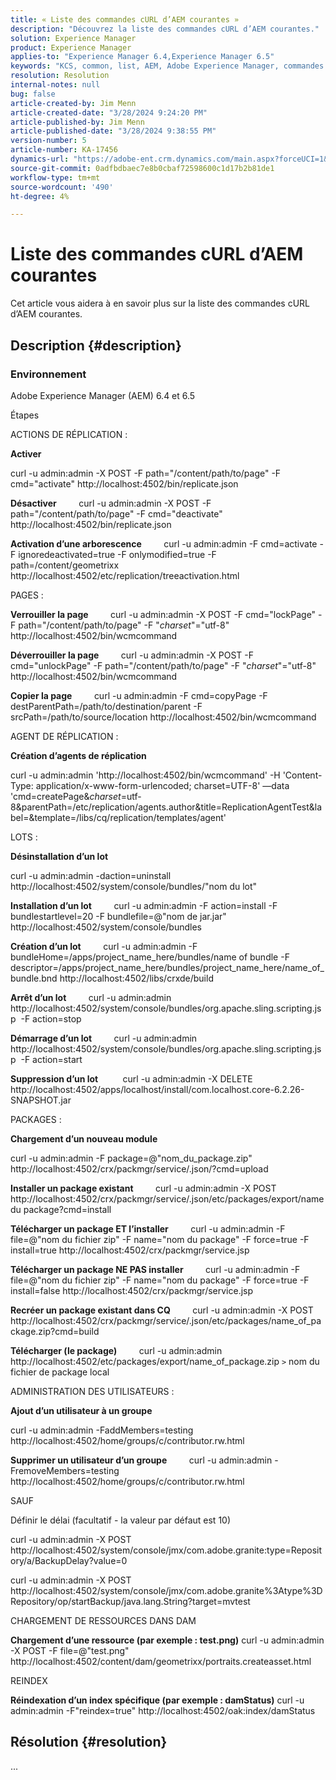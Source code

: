 ```yaml
---
title: « Liste des commandes cURL d’AEM courantes »
description: "Découvrez la liste des commandes cURL d’AEM courantes."
solution: Experience Manager
product: Experience Manager
applies-to: "Experience Manager 6.4,Experience Manager 6.5"
keywords: "KCS, common, list, AEM, Adobe Experience Manager, commandes cURL, FAQ, 6.4, 6.5"
resolution: Resolution
internal-notes: null
bug: false
article-created-by: Jim Menn
article-created-date: "3/28/2024 9:24:20 PM"
article-published-by: Jim Menn
article-published-date: "3/28/2024 9:38:55 PM"
version-number: 5
article-number: KA-17456
dynamics-url: "https://adobe-ent.crm.dynamics.com/main.aspx?forceUCI=1&pagetype=entityrecord&etn=knowledgearticle&id=1e751985-49ed-ee11-a204-6045bd006268"
source-git-commit: 0adfbdbaec7e8b0cbaf72598600c1d17b2b81de1
workflow-type: tm+mt
source-wordcount: '490'
ht-degree: 4%

---
```


# Liste des commandes cURL d’AEM courantes


Cet article vous aidera à en savoir plus sur la liste des commandes cURL d’AEM courantes.

## Description {#description}


### <b>Environnement</b>

Adobe Experience Manager (AEM) 6.4 et 6.5

Étapes

ACTIONS DE RÉPLICATION :

<b>Activer</b>

curl -u admin:admin -X POST -F path=&quot;/content/path/to/page&quot; -F cmd=&quot;activate&quot; http://localhost:4502/bin/replicate.json

<b>Désactiver</b>
        curl -u admin:admin -X POST -F path=&quot;/content/path/to/page&quot; -F cmd=&quot;deactivate&quot; http://localhost:4502/bin/replicate.json

<b>Activation d’une arborescence</b>
        curl -u admin:admin -F cmd=activate -F ignoredeactivated=true -F onlymodified=true -F path=/content/geometrixx http://localhost:4502/etc/replication/treeactivation.html

PAGES :

<b>Verrouiller la page</b>
        curl -u admin:admin -X POST -F cmd=&quot;lockPage&quot; -F path=&quot;/content/path/to/page&quot; -F &quot;_charset_&quot;=&quot;utf-8&quot; http://localhost:4502/bin/wcmcommand

<b>Déverrouiller la page</b>
        curl -u admin:admin -X POST -F cmd=&quot;unlockPage&quot; -F path=&quot;/content/path/to/page&quot; -F &quot;_charset_&quot;=&quot;utf-8&quot; http://localhost:4502/bin/wcmcommand

<b>Copier la page</b>
        curl -u admin:admin -F cmd=copyPage -F destParentPath=/path/to/destination/parent -F srcPath=/path/to/source/location http://localhost:4502/bin/wcmcommand

AGENT DE RÉPLICATION :

<b>Création d’agents de réplication</b>

curl -u admin:admin &#39;http://localhost:4502/bin/wcmcommand&#39; -H &#39;Content-Type: application/x-www-form-urlencoded; charset=UTF-8&#39; —data &#39;cmd=createPage&amp;_charset_=utf-8&amp;parentPath=/etc/replication/agents.author&amp;title=ReplicationAgentTest&amp;label=&amp;template=/libs/cq/replication/templates/agent&#39;

LOTS :

<b>Désinstallation d’un lot</b>

curl -u admin:admin -daction=uninstall http://localhost:4502/system/console/bundles/&quot;nom du lot&quot;

<b>Installation d’un lot</b>
        curl -u admin:admin -F action=install -F bundlestartlevel=20 -F bundlefile=@&quot;nom de jar.jar&quot; http://localhost:4502/system/console/bundles

<b>Création d’un lot</b>
        curl -u admin:admin -F bundleHome=/apps/project_name_here/bundles/name of bundle -F descriptor=/apps/project_name_here/bundles/project_name_here/name_of_bundle.bnd http://localhost:4502/libs/crxde/build

<b>Arrêt d’un lot</b>
        curl -u admin:admin http://localhost:4502/system/console/bundles/org.apache.sling.scripting.jsp  -F action=stop

<b>Démarrage d’un lot</b>
        curl -u admin:admin http://localhost:4502/system/console/bundles/org.apache.sling.scripting.jsp  -F action=start

<b>Suppression d’un lot</b>
         curl -u admin:admin -X DELETE http://localhost:4502/apps/localhost/install/com.localhost.core-6.2.26-SNAPSHOT.jar

PACKAGES :

<b>Chargement d’un nouveau module</b>

curl -u admin:admin -F package=@&quot;nom_du_package.zip&quot; http://localhost:4502/crx/packmgr/service/.json/?cmd=upload

<b>Installer un package existant</b>
        curl -u admin:admin -X POST http://localhost:4502/crx/packmgr/service/.json/etc/packages/export/name du package?cmd=install

<b>Télécharger un package ET l’installer</b>
        curl -u admin:admin -F file=@&quot;nom du fichier zip&quot; -F name=&quot;nom du package&quot; -F force=true -F install=true http://localhost:4502/crx/packmgr/service.jsp

<b>Télécharger un package NE PAS installer</b>
        curl -u admin:admin -F file=@&quot;nom du fichier zip&quot; -F name=&quot;nom du package&quot; -F force=true -F install=false http://localhost:4502/crx/packmgr/service.jsp

<b>Recréer un package existant dans CQ</b>
        curl -u admin:admin -X POST http://localhost:4502/crx/packmgr/service/.json/etc/packages/name_of_package.zip?cmd=build

<b>Télécharger (le package)</b>
        curl -u admin:admin http://localhost:4502/etc/packages/export/name_of_package.zip `>`  nom du fichier de package local

ADMINISTRATION DES UTILISATEURS :

<b>Ajout d’un utilisateur à un groupe</b>

curl -u admin:admin -FaddMembers=testing http://localhost:4502/home/groups/c/contributor.rw.html

<b>Supprimer un utilisateur d’un groupe</b>
        curl -u admin:admin -FremoveMembers=testing http://localhost:4502/home/groups/c/contributor.rw.html

SAUF

Définir le délai (facultatif - la valeur par défaut est 10)

curl -u admin:admin -X POST http://localhost:4502/system/console/jmx/com.adobe.granite:type=Repository/a/BackupDelay?value=0

curl -u admin:admin -X POST http://localhost:4502/system/console/jmx/com.adobe.granite%3Atype%3DRepository/op/startBackup/java.lang.String?target=mvtest

CHARGEMENT DE RESSOURCES DANS DAM

<b>Chargement d’une ressource (par exemple : test.png)</b>
curl -u admin:admin -X POST -F file=@&quot;test.png&quot; http://localhost:4502/content/dam/geometrixx/portraits.createasset.html

REINDEX

<b>Réindexation d’un index spécifique (par exemple : damStatus)</b>
curl -u admin:admin -F&quot;reindex=true&quot; http://localhost:4502/oak:index/damStatus


## Résolution {#resolution}


...
